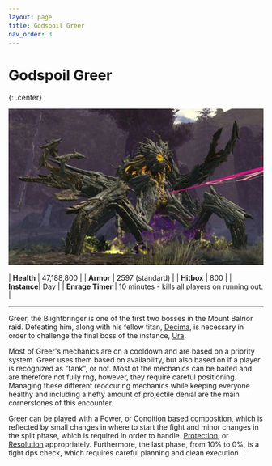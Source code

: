 ```yaml
---
layout: page
title: Godspoil Greer
nav_order: 3
---
```


# Godspoil Greer
{: .center}

<img src="../images/greer.webp" />

| **Health** |  47,188,800  |
| **Armor** |  2597 (standard) |
| **Hitbox** | 800 |
| **Instance**| Day |
| **Enrage Timer** | 10 minutes - kills all players on running out. |

---

Greer, the Blightbringer is one of the first two bosses in the Mount Balrior raid. Defeating him, along with his fellow titan, [Decima](../decima/overview.md), is necessary in order to challenge the final boss of the instance, [Ura](../ura/overview.html).

Most of Greer's mechanics are on a cooldown and are based on a priority system. Greer uses them based on availability, but also based on if a player is recognized as "tank", or not. Most of the mechanics can be baited and are therefore not fully rng, however, they require careful positioning. Managing these different reoccuring mechanics while keeping everyone healthy and including a hefty amount of projectile denial are the main cornerstones of this encounter.

Greer can be played with a Power, or Condition based composition, which is reflected by small changes in where to start the fight and minor changes in the split phase, which is required in order to handle <img class="inline protection"> [Protection](https://wiki.guildwars2.com/wiki/Protection), or <img class="inline resolution"> [Resolution](https://wiki.guildwars2.com/wiki/Resolution) appropriately. Furthermore, the last phase, from 10% to 0%, is a tight dps check, which requires careful planning and clean execution.
